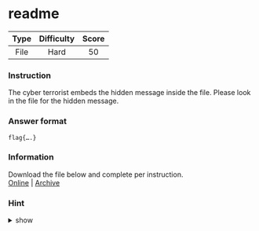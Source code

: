 # readme

| Type | Difficulty | Score |
|:----:|:----------:|:-----:|
| File |    Hard    |   50  |

### Instruction

The cyber terrorist embeds the hidden message inside the file. Please look in the file for the hidden message.

### Answer format

`flag{….}`

### Information

Download the file below and complete per instruction.  
[Online](https://storage.googleapis.com/secplayground-event/halfyear2022/h02_readme.7z) | [Archive](h02_readme.7z)

### Hint

<details>
<summary>show</summary>
Need to do deobfuscate while do the reverse engineer
</details>
